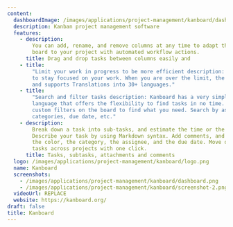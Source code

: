 ```yaml
---
content:
  dashboardImage: /images/applications/project-management/kanboard/dashboard.png
  description: Kanban project management software
  features:
    - description:
        You can add, rename, and remove columns at any time to adapt the
        board to your project with automated workflow actions.
      title: Drag and drop tasks between columns easily and
    - title:
        "Limit your work in progress to be more efficient description: Avoid multitasking
        to stay focused on your work. When you are over the limit, the column is highlighted
        and supports Translations into 30+ languages."
    - title:
        "Search and filter tasks description: Kanboard has a very simple query
        language that offers the flexibility to find tasks in no time. Dynamically apply
        custom filters on the board to find what you need. Search by assignees, description,
        categories, due date, etc."
    - description:
        Break down a task into sub-tasks, and estimate the time or the complexity.
        Describe your task by using Markdown syntax. Add comments, and documents, change
        the color, the category, the assignee, and the due date. Move or duplicate your
        tasks across projects with one click.
      title: Tasks, subtasks, attachments and comments
  logo: /images/applications/project-management/kanboard/logo.png
  name: Kanboard
  screenshots:
    - /images/applications/project-management/kanboard/dashboard.png
    - /images/applications/project-management/kanboard/screenshot-2.png
  videoUrl: REPLACE
  website: https://kanboard.org/
draft: false
title: Kanboard
---
```

